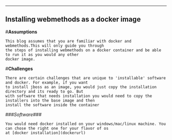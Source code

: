 
---
Installing webmethods as a docker image
---

#**Assumptions**

	This blog assumes that you are familiar with docker and webmethods.This will only guide you through
	the steps of installing webmethods on a docker container and be able to run it as you would any other
	docker image.
	
#**Challenges**

	There are certain challenges that are unique to 'installable' software and docker. For example, if you want
	to install jboss as an image, you would just copy the installation directory and its ready to go. But
	with software that needs installation you would need to copy the installers into the base image and then
	install the software inside the container
	
###*Software*###

	You would need docker installed on your windows/mac/linux machine. You can chose the right one for your flavor of os
	at [docker installation](dockerurl)
	
	
	
[dockerurl]:https://docs.docker.com/installation

